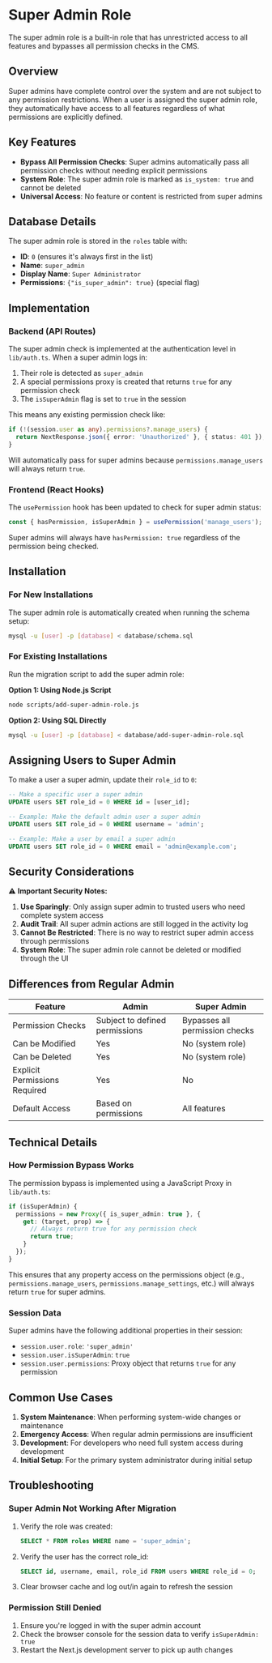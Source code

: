 # Super Admin Role

The super admin role is a built-in role that has unrestricted access to all features and bypasses all permission checks in the CMS.

## Overview

Super admins have complete control over the system and are not subject to any permission restrictions. When a user is assigned the super admin role, they automatically have access to all features regardless of what permissions are explicitly defined.

## Key Features

- **Bypass All Permission Checks**: Super admins automatically pass all permission checks without needing explicit permissions
- **System Role**: The super admin role is marked as `is_system: true` and cannot be deleted
- **Universal Access**: No feature or content is restricted from super admins

## Database Details

The super admin role is stored in the `roles` table with:
- **ID**: `0` (ensures it's always first in the list)
- **Name**: `super_admin`
- **Display Name**: `Super Administrator`
- **Permissions**: `{"is_super_admin": true}` (special flag)

## Implementation

### Backend (API Routes)

The super admin check is implemented at the authentication level in `lib/auth.ts`. When a super admin logs in:

1. Their role is detected as `super_admin`
2. A special permissions proxy is created that returns `true` for any permission check
3. The `isSuperAdmin` flag is set to `true` in the session

This means any existing permission check like:
```typescript
if (!(session.user as any).permissions?.manage_users) {
  return NextResponse.json({ error: 'Unauthorized' }, { status: 401 });
}
```

Will automatically pass for super admins because `permissions.manage_users` will always return `true`.

### Frontend (React Hooks)

The `usePermission` hook has been updated to check for super admin status:

```typescript
const { hasPermission, isSuperAdmin } = usePermission('manage_users');
```

Super admins will always have `hasPermission: true` regardless of the permission being checked.

## Installation

### For New Installations

The super admin role is automatically created when running the schema setup:
```bash
mysql -u [user] -p [database] < database/schema.sql
```

### For Existing Installations

Run the migration script to add the super admin role:

**Option 1: Using Node.js Script**
```bash
node scripts/add-super-admin-role.js
```

**Option 2: Using SQL Directly**
```bash
mysql -u [user] -p [database] < database/add-super-admin-role.sql
```

## Assigning Users to Super Admin

To make a user a super admin, update their `role_id` to `0`:

```sql
-- Make a specific user a super admin
UPDATE users SET role_id = 0 WHERE id = [user_id];

-- Example: Make the default admin user a super admin
UPDATE users SET role_id = 0 WHERE username = 'admin';

-- Example: Make a user by email a super admin
UPDATE users SET role_id = 0 WHERE email = 'admin@example.com';
```

## Security Considerations

⚠️ **Important Security Notes:**

1. **Use Sparingly**: Only assign super admin to trusted users who need complete system access
2. **Audit Trail**: All super admin actions are still logged in the activity log
3. **Cannot Be Restricted**: There is no way to restrict super admin access through permissions
4. **System Role**: The super admin role cannot be deleted or modified through the UI

## Differences from Regular Admin

| Feature | Admin | Super Admin |
|---------|-------|-------------|
| Permission Checks | Subject to defined permissions | Bypasses all permission checks |
| Can be Modified | Yes | No (system role) |
| Can be Deleted | Yes | No (system role) |
| Explicit Permissions Required | Yes | No |
| Default Access | Based on permissions | All features |

## Technical Details

### How Permission Bypass Works

The permission bypass is implemented using a JavaScript Proxy in `lib/auth.ts`:

```typescript
if (isSuperAdmin) {
  permissions = new Proxy({ is_super_admin: true }, {
    get: (target, prop) => {
      // Always return true for any permission check
      return true;
    }
  });
}
```

This ensures that any property access on the permissions object (e.g., `permissions.manage_users`, `permissions.manage_settings`, etc.) will always return `true` for super admins.

### Session Data

Super admins have the following additional properties in their session:
- `session.user.role`: `'super_admin'`
- `session.user.isSuperAdmin`: `true`
- `session.user.permissions`: Proxy object that returns `true` for any permission

## Common Use Cases

1. **System Maintenance**: When performing system-wide changes or maintenance
2. **Emergency Access**: When regular admin permissions are insufficient
3. **Development**: For developers who need full system access during development
4. **Initial Setup**: For the primary system administrator during initial setup

## Troubleshooting

### Super Admin Not Working After Migration

1. Verify the role was created:
   ```sql
   SELECT * FROM roles WHERE name = 'super_admin';
   ```

2. Verify the user has the correct role_id:
   ```sql
   SELECT id, username, email, role_id FROM users WHERE role_id = 0;
   ```

3. Clear browser cache and log out/in again to refresh the session

### Permission Still Denied

1. Ensure you're logged in with the super admin account
2. Check the browser console for the session data to verify `isSuperAdmin: true`
3. Restart the Next.js development server to pick up auth changes

